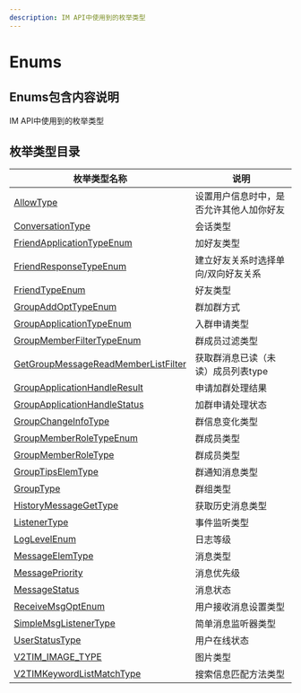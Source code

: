 ```yaml
---
description: IM API中使用到的枚举类型
---
```


# Enums

## Enums包含内容说明

IM API中使用到的枚举类型

## 枚举类型目录

| 枚举类型名称                                                                        | 说明                   |
| ----------------------------------------------------------------------------- | -------------------- |
| [AllowType](allowtype.md)                                                     | 设置用户信息时中，是否允许其他人加你好友 |
| [ConversationType](conversationtype.md)                                       | 会话类型                 |
| [FriendApplicationTypeEnum](friendapplicationtypeenum.md)                     | 加好友类型                |
| [FriendResponseTypeEnum](friendresponsetypeenum.md)                           | 建立好友关系时选择单向/双向好友关系   |
| [FriendTypeEnum](friendtypeenum.md)                                           | 好友类型                 |
| [GroupAddOptTypeEnum](groupaddopttypeenum.md)                                 | 群加群方式                |
| [GroupApplicationTypeEnum](groupapplicationtypeenum.md)                       | 入群申请类型               |
| [GroupMemberFilterTypeEnum](groupmemberfiltertypeenum.md)                     | 群成员过滤类型              |
| [GetGroupMessageReadMemberListFilter](getgroupmessagereadmemberlistfilter.md) | 获取群消息已读（未读）成员列表type  |
| [GroupApplicationHandleResult](groupapplicationhandleresult.md)               | 申请加群处理结果             |
| [GroupApplicationHandleStatus](groupapplicationhandlestatus.md)               | 加群申请处理状态             |
| [GroupChangeInfoType](groupchangeinfotype.md)                                 | 群信息变化类型              |
| [GroupMemberRoleTypeEnum](groupmemberroletypeenum.md)                         | 群成员类型                |
| [GroupMemberRoleType](groupmemberroletype.md)                                 | 群成员类型                |
| [GroupTipsElemType](grouptipselemtype.md)                                     | 群通知消息类型              |
| [GroupType](grouptype.md)                                                     | 群组类型                 |
| [HistoryMessageGetType](historymsggettypeenum.md)                             | 获取历史消息类型             |
| [ListenerType](listenertype.md)                                               | 事件监听类型               |
| [LogLevelEnum](loglevelenum.md)                                               | 日志等级                 |
| [MessageElemType](messageelemtype.md)                                         | 消息类型                 |
| [MessagePriority](messagepriority.md)                                         | 消息优先级                |
| [MessageStatus](messagestatus.md)                                             | 消息状态                 |
| [ReceiveMsgOptEnum](receivemsgoptenum.md)                                     | 用户接收消息设置类型           |
| [SimpleMsgListenerType](simplemsglistenertype.md)                             | 简单消息监听器类型            |
| [UserStatusType](userstatustype.md)                                           | 用户在线状态               |
| [V2TIM\_IMAGE\_TYPE](v2tim\_image\_type.md)                                   | 图片类型                 |
| [V2TIMKeywordListMatchType](v2timkeywordlistmatchtype.md)                     | 搜索信息匹配方法类型           |
